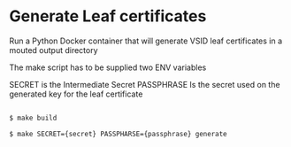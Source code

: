 # Generate Leaf certificates 

Run a Python Docker container that will generate VSID leaf 
certificates in a mouted output directory 


The make script has to be supplied two ENV variables 

SECRET is the Intermediate Secret 
PASSPHRASE Is the secret used on the generated key for the leaf certificate

```bash

$ make build 

$ make SECRET={secret} PASSPHARSE={passphrase} generate

```


